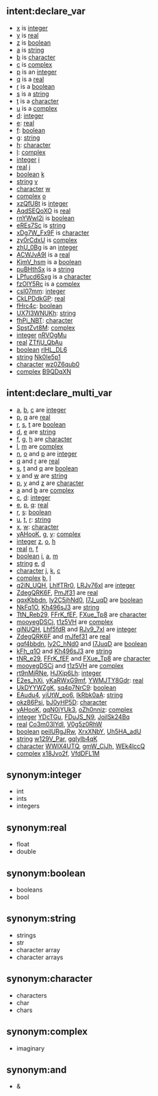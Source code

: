 ## intent:declare_var
* [x](name) is [integer](type)
* [y](name) is [real](type)
* [z](name) is [boolean](type)
* [a](name) is [string](type)
* [b](name) is [character](type)
* [c](name) is [complex](type)
* [p](name) is an [integer](type)
* [q](name) is a [real](type)
* [r](name) is a [boolean](type)
* [s](name) is a [string](type)
* [t](name) is a [character](type)
* [u](name) is a [complex](type)
* [d](name): [integer](type)
* [e](name): [real](type)
* [f](name): [boolean](type)
* [g](name): [string](type)
* [h](name): [character](type)
* [l](name): [complex](type)
* [integer](type) [i](name)
* [real](type) [j](name)
* [boolean](type) [k](name)
* [string](type) [v](name)
* [character](type) [w](name)
* [complex](type) [o](name)
* [xzQfU8t](name) is [integer](type)
* [AqdSEQoXO](name) is [real](type)
* [rnYWwI2i](name) is [boolean](type)
* [eREs7Sc](name) is [string](type)
* [xDg7W_Fx9F](name) is [character](type)
* [zy0rCdxU](name) is [complex](type)
* [zhU_0Bg](name) is an [integer](type)
* [ACWJvA9I](name) is a [real](type)
* [KjmV_hsm](name) is a [boolean](type)
* [puBHthSx](name) is a [string](type)
* [LPfucd6Sxg](name) is a [character](type)
* [fzOlY5Rc](name) is a [complex](type)
* [csI07mm](name): [integer](type)
* [CkLPDdkGP](name): [real](type)
* [fHrc4c](name): [boolean](type)
* [UX7I3WNUKh](name): [string](type)
* [fhPi_NBT](name): [character](type)
* [SpstZvt8M](name): [complex](type)
* [integer](type) [nRVOgMu](name)
* [real](type) [ZTfjU_QbAu](name)
* [boolean](type) [rlHL_DL6](name)
* [string](type) [Nk0Ie5p1](name)
* [character](type) [wz0Z6qub0](name)
* [complex](type) [B9QDqXN](name)

## intent:declare_multi_var
* [a](name), [b](name), [c](name) are [integer](type)
* [p](name), [q](name) are [real](type)
* [r](name), [s](name), [t](name) are [boolean](type)
* [d](name), [e](name) are [string](type)
* [f](name), [g](name), [h](name) are [character](type)
* [l](name), [m](name) are [complex](type)
* [n](name), [o](name) and [p](name) are [integer](type)
* [q](name) and [r](name) are [real](type)
* [s](name), [t](name) and [q](name) are [boolean](type)
* [v](name) and [w](name) are [string](type)
* [p](name), [y](name) and [z](name) are [character](type)
* [a](name) and [b](name) are [complex](type)
* [c](name), [d](name): [integer](type)
* [e](name), [p](name), [q](name): [real](type)
* [r](name), [s](name): [boolean](type)
* [u](name), [t](name), [r](name): [string](type)
* [x](name), [w](name): [character](type)
* [yAHooK](name), [g](name), [y](name): [complex](type)
* [integer](type) [z](name), [o](name), [h](name)
* [real](type) [n](name), [f](name)
* [boolean](type) [i](name), [a](name), [m](name)
* [string](type) [e](name), [d](name)
* [character](type) [j](name), [k](name), [c](name)
* [complex](type) [b](name), [l](name)
* [q2iN_UQH](name), [LhlfTRr0](name), [LRJv76xI](name) are [integer](type)
* [ZdegQRK6F](name), [PmJf31](name) are [real](type)
* [qqxKbbdn](name), [ly2C5jhNd0](name), [I7J_uqD](name) are [boolean](type)
* [NkFq1O](name), [Kh496sJ3](name) are [string](type)
* [TtN_Reb29](name), [FFrK_fEF](name), [FXue_Tp8](name) are [character](type)
* [mooyegDSCj](name), [t1z5VH](name) are [complex](type)
* [qiNUQH](name), [Lhf5fdR](name) and [RJv9_7xI](name) are [integer](type)
* [ZdegQRK6F](name) and [mJfef31](name) are [real](type)
* [qqf4bbdn](name), [ly2C_hNd0](name) and [I7JuqD](name) are [boolean](type)
* [kFh_q1O](name) and [Kh496sJ3](name) are [string](type)
* [tNR_e29](name), [FFrK_fEF](name) and [FXue_Tp8](name) are [character](type)
* [mooyegDSCj](name) and [t1z5VH](name) are [complex](type)
* [rt9nMjRNe](name), [HJXip6Lh](name): [integer](type)
* [E2es_hXi](name), [yKaRWxG9mf](name), [YWMJTY8Gdr](name): [real](type)
* [UkDYYWZgK](name), [sq4p7NrC9](name): [boolean](type)
* [EAudu4](name), [yiUtW_po6](name), [IkRbk0aA](name): [string](type)
* [okz86Psi](name), [bJ0yHP5D](name): [character](type)
* [yAHooK](name), [qqN0jYUk3](name), [oZh0nniz](name): [complex](type)
* [integer](type) [YDcTGu](name), [FDuJS_N9](name), [JojlSk24Bq](name)
* [real](type) [Co3m03lYdI](name), [V0g5z0RhW](name)
* [boolean](type) [peilURgJRw](name), [XrxXNbY](name), [Uh5HA_adU](name)
* [string](type) [w129V_Par](name), [gqIyIb4qK](name)
* [character](type) [WWIX4UTQ](name), [gmW_CiJh](name), [WEk4lccQ](name)
* [complex](type) [x18Jvo2f](name), [VfdDFL1M](name)

## synonym:integer
* int
* ints
* integers

## synonym:real
* float
* double

## synonym:boolean
* booleans
* bool

## synonym:string
* strings
* str
* character array
* character arrays

## synonym:character
* characters
* char
* chars

## synonym:complex
* imaginary

## synonym:and
* &
